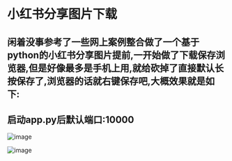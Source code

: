 # 小红书分享图片下载


## 闲着没事参考了一些网上案例整合做了一个基于python的小红书分享图片提前,一开始做了下载保存浏览器,但是好像最多是手机上用,就给砍掉了直接默认长按保存了,浏览器的话就右键保存吧,大概效果就是如下:

## 启动app.py后默认端口:10000
![image](https://github.com/user-attachments/assets/f6d25445-6553-4685-915a-a862d910671b)

![image](https://github.com/user-attachments/assets/b846b601-42cc-4cd8-bc34-cced63deddcc)
